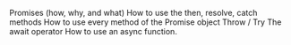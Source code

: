 Promises (how, why, and what)
How to use the then, resolve, catch methods
How to use every method of the Promise object
Throw / Try
The await operator
How to use an async function.
